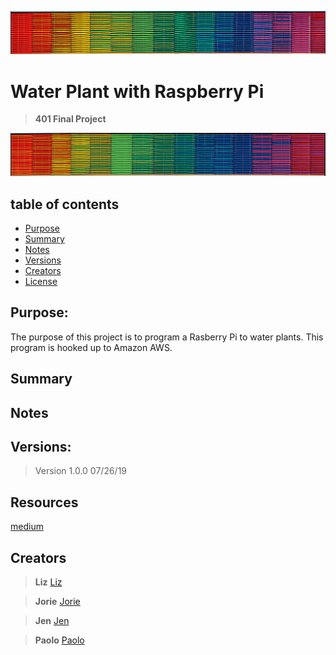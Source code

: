 ![alt text](https://github.com/clothing-color-coordinator/API/blob/master/assets/colorBar1.PNG "Colors")

# Water Plant with Raspberry Pi
> **401 Final Project**

![alt text](https://github.com/clothing-color-coordinator/API/blob/master/assets/colorBar2.PNG "Colors")

## table of contents
* [Purpose](#Purpose)
* [Summary](#Summary)
* [Notes](#Notes)
* [Versions](#Versions)
* [Creators](#Creators)
* [License](#License)


## Purpose:
The purpose of this project is to program a Rasberry Pi to water plants. This program is hooked up to Amazon AWS.  

## Summary
  

## Notes
  

## Versions:
> Version 1.0.0  07/26/19

## Resources
[medium](https://medium.com/coinmonks/architecting-your-iot-app-using-raspberry-pi-and-aws-b8b89e3ac39a)

## Creators
> **Liz**  [Liz](https://github.com/emd5)

> **Jorie**  [Jorie](https://github.com/joriefernandez)

> **Jen**  [Jen](https://github.com/jshin83)

> **Paolo**  [Paolo](https://github.com/chidrome)

